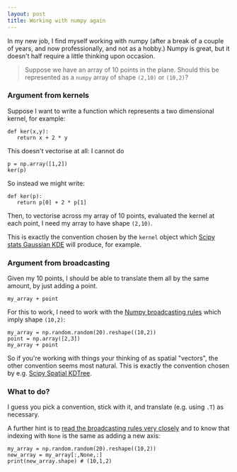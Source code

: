 ```yaml
---
layout: post
title: Working with numpy again
---
```


In my new job, I find myself working with numpy (after a break of a couple of years, and now professionally, and
not as a hobby.)  Numpy is great, but it doesn't half require a little thinking upon occasion.

> Suppose we have an array of 10 points in the plane.  Should this be represented as a `numpy` array of shape `(2,10)` or `(10,2)`?

<!--more-->

### Argument from kernels

Suppose I want to write a function which represents a two dimensional kernel, for example:

    def ker(x,y):
       return x + 2 * y
       
This doesn't vectorise at all: I cannot do

    p = np.array([1,2])
    ker(p)
    
So instead we might write:

    def ker(p):
       return p[0] + 2 * p[1]
       
Then, to vectorise across my array of 10 points, evaluated the kernel at each point, I need my array to have shape `(2,10)`.

This is exactly the convention chosen by the `kernel` object which [Scipy stats Gaussian KDE](https://docs.scipy.org/doc/scipy/reference/generated/scipy.stats.gaussian_kde.html) will produce, for example.

### Argument from broadcasting

Given my 10 points, I should be able to translate them all by the same amount, by just adding a point.

    my_array + point
    
For this to work, I need to work with the [Numpy broadcasting rules](https://docs.scipy.org/doc/numpy/user/basics.broadcasting.html) which imply shape `(10,2)`:

    my_array = np.random.random(20).reshape((10,2))
    point = np.array([2,3])
    my_array + point

So if you're working with things your thinking of as spatial "vectors", the other convention seems most natural.  This is exactly the convention chosen by e.g. [Scipy Spatial KDTree](https://docs.scipy.org/doc/scipy/reference/generated/scipy.spatial.KDTree.html#scipy.spatial.KDTree).

### What to do?

I guess you pick a convention, stick with it, and translate (e.g. using `.T`) as necessary.

A further hint is to [read the broadcasting rules very closely](https://docs.scipy.org/doc/numpy/reference/ufuncs.html#broadcasting) and to know that indexing with `None` is the same as adding a new axis:

    my_array = np.random.random(20).reshape((10,2))
    new_array = my_array[:,None,:]
    print(new_array.shape) # (10,1,2)